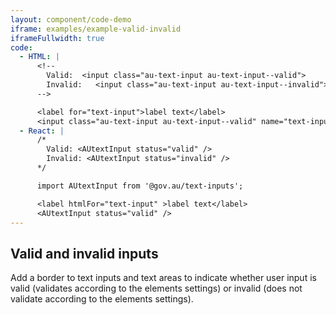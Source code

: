 ```yaml
---
layout: component/code-demo
iframe: examples/example-valid-invalid
iframeFullwidth: true
code:
  - HTML: |
      <!--
        Valid:  <input class="au-text-input au-text-input--valid">
        Invalid:   <input class="au-text-input au-text-input--invalid">
      -->

      <label for="text-input">label text</label>
      <input class="au-text-input au-text-input--valid" name="text-input" id="text-input" type="text" value="value">
  - React: |
      /*
        Valid: <AUtextInput status="valid" />
        Invalid: <AUtextInput status="invalid" />
      */

      import AUtextInput from '@gov.au/text-inputs';

      <label htmlFor="text-input" >label text</label>
      <AUtextInput status="valid" />
---
```


## Valid and invalid inputs

Add a border to text inputs and text areas to indicate whether user input is valid (validates according to the elements settings) or invalid (does not validate according to the elements settings).
